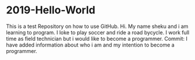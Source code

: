 # 2019-Hello-World
This is a test Repository on how to use GitHub.
Hi. My name sheku and i am learning to program.
I loke to play soccer and ride a road bycycle.
I work full time as field technician but i would like to become a programmer.
Commit: I have added information about who i am and my intention to become a programmer.
